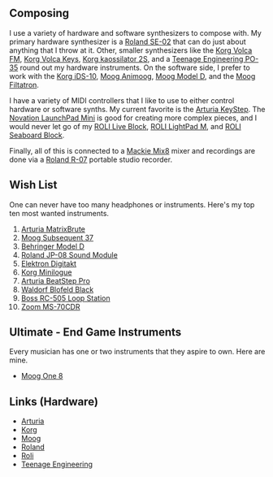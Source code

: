 ## Composing

I use a variety of hardware and software synthesizers to compose with. My primary hardware synthesizer is a [Roland SE-02](https://amzn.to/2OHYbFw) that can do just about anything that I throw at it. Other, smaller synthesizers like the [Korg Volca FM](https://amzn.to/2PiATrd), [Korg Volca Keys](https://amzn.to/2L0gZxM), [Korg kaossilator 2S](https://amzn.to/2MvcmAr), and a [Teenage Engineering PO-35](https://amzn.to/2waC6YB) round out my hardware instruments. On the software side, I prefer to work with the [Korg iDS-10](https://www.korg.com/us/products/software/korg_ids_10/), [Moog Animoog](https://www.moogmusic.com/products/apps/animoog-0), [Moog Model D](https://www.moogmusic.com/products/apps/minimoog-model-d-app), and the [Moog Filtatron](https://www.moogmusic.com/products/apps/filtatron). 

I have a variety of MIDI controllers that I like to use to either control hardware or software synths. My current favorite is the [Arturia KeyStep](https://amzn.to/2vPbywQ). The [Novation LaunchPad Mini](https://amzn.to/2Pi1pAJ) is good for creating more complex pieces, and I would never let go of my [ROLI Live Block](https://amzn.to/2vSeLM1), [ROLI LightPad M](https://amzn.to/2PgRVG0), and [ROLI Seaboard Block](https://amzn.to/2PgS1NS). 

Finally, all of this is connected to a [Mackie Mix8](https://amzn.to/2MRBVsA) mixer and recordings are done via a [Roland R-07](https://amzn.to/2wa2eTy) portable studio recorder.

## Wish List

One can never have too many headphones or instruments. Here's my top ten most wanted instruments.

1. [Arturia MatrixBrute](https://amzn.to/2Qhmi3v)
2. [Moog Subsequent 37](https://amzn.to/2QbMht5)
3. [Behringer Model D](https://amzn.to/2PikNfS) 
4. [Roland JP-08 Sound Module](http://eg.roland.com/products/jp-08/)
5. [Elektron Digitakt](https://amzn.to/2L218Ax)
6. [Korg Minilogue](https://amzn.to/2rtY873)
7. [Arturia BeatStep Pro](https://amzn.to/2PlEMuf)
8. [Waldorf Blofeld Black](https://amzn.to/2RBhuT9)
9. [Boss RC-505 Loop Station](https://amzn.to/2Ec5vZb)
1. [Zoom MS-70CDR](https://amzn.to/2UmIxDs)

## Ultimate - End Game Instruments

Every musician has one or two instruments that they aspire to own. Here are mine.

- [Moog One 8](https://www.moogmusic.com/products/moog-one)

## Links (Hardware)

- [Arturia](https://www.arturia.com/)
- [Korg](http://www.korg.com/us/)
- [Moog](https://www.moogmusic.com/)
- [Roland](https://www.roland.com/us/)
- [Roli](https://roli.com/)
- [Teenage Engineering](https://teenageengineering.com/)



